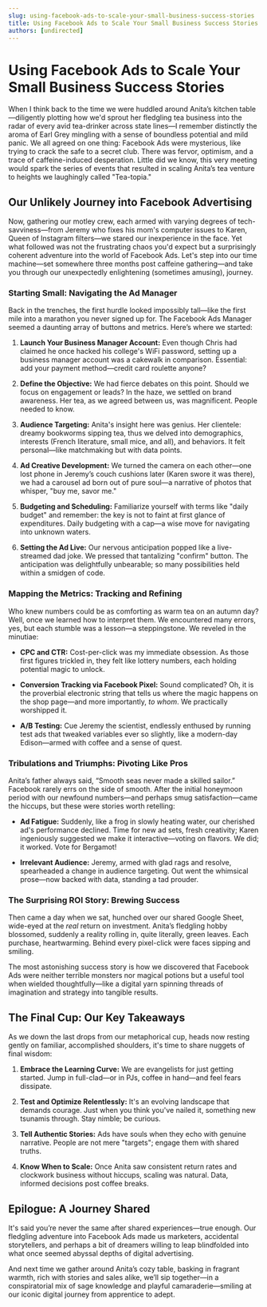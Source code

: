 ```yaml
---
slug: using-facebook-ads-to-scale-your-small-business-success-stories
title: Using Facebook Ads to Scale Your Small Business Success Stories
authors: [undirected]
---
```



# Using Facebook Ads to Scale Your Small Business Success Stories

When I think back to the time we were huddled around Anita’s kitchen table—diligently plotting how we'd sprout her fledgling tea business into the radar of every avid tea-drinker across state lines—I remember distinctly the aroma of Earl Grey mingling with a sense of boundless potential and mild panic. We all agreed on one thing: Facebook Ads were mysterious, like trying to crack the safe to a secret club. There was fervor, optimism, and a trace of caffeine-induced desperation. Little did we know, this very meeting would spark the series of events that resulted in scaling Anita’s tea venture to heights we laughingly called "Tea-topia."

## Our Unlikely Journey into Facebook Advertising

Now, gathering our motley crew, each armed with varying degrees of tech-savviness—from Jeremy who fixes his mom's computer issues to Karen, Queen of Instagram filters—we stared our inexperience in the face. Yet what followed was not the frustrating chaos you'd expect but a surprisingly coherent adventure into the world of Facebook Ads. Let's step into our time machine—set somewhere three months post caffeine gathering—and take you through our unexpectedly enlightening (sometimes amusing), journey.

### Starting Small: Navigating the Ad Manager

Back in the trenches, the first hurdle looked impossibly tall—like the first mile into a marathon you never signed up for. The Facebook Ads Manager seemed a daunting array of buttons and metrics. Here’s where we started:

1. **Launch Your Business Manager Account:** Even though Chris had claimed he once hacked his college's WiFi password, setting up a business manager account was a cakewalk in comparison. Essential: add your payment method—credit card roulette anyone?

2. **Define the Objective:** We had fierce debates on this point. Should we focus on engagement or leads? In the haze, we settled on brand awareness. Her tea, as we agreed between us, was magnificent. People needed to know.

3. **Audience Targeting:** Anita's insight here was genius. Her clientele: dreamy bookworms sipping tea, thus we delved into demographics, interests (French literature, small mice, and all), and behaviors. It felt personal—like matchmaking but with data points.

4. **Ad Creative Development:** We turned the camera on each other—one lost phone in Jeremy’s couch cushions later (Karen swore it was there), we had a carousel ad born out of pure soul—a narrative of photos that whisper, "buy me, savor me."

5. **Budgeting and Scheduling:** Familiarize yourself with terms like "daily budget" and remember: the key is not to faint at first glance of expenditures. Daily budgeting with a cap—a wise move for navigating into unknown waters.

6. **Setting the Ad Live:** Our nervous anticipation popped like a live-streamed dad joke. We pressed that tantalizing "confirm" button. The anticipation was delightfully unbearable; so many possibilities held within a smidgen of code.

### Mapping the Metrics: Tracking and Refining

Who knew numbers could be as comforting as warm tea on an autumn day? Well, once we learned how to interpret them. We encountered many errors, yes, but each stumble was a lesson—a steppingstone. We reveled in the minutiae:

- **CPC and CTR:** Cost-per-click was my immediate obsession. As those first figures trickled in, they felt like lottery numbers, each holding potential magic to unlock.

- **Conversion Tracking via Facebook Pixel:** Sound complicated? Oh, it is the proverbial electronic string that tells us where the magic happens on the shop page—and more importantly, *to whom*. We practically worshipped it.

- **A/B Testing:** Cue Jeremy the scientist, endlessly enthused by running test ads that tweaked variables ever so slightly, like a modern-day Edison—armed with coffee and a sense of quest.

### Tribulations and Triumphs: Pivoting Like Pros

Anita’s father always said, “Smooth seas never made a skilled sailor.” Facebook rarely errs on the side of smooth. After the initial honeymoon period with our newfound numbers—and perhaps smug satisfaction—came the hiccups, but these were stories worth retelling:

- **Ad Fatigue:** Suddenly, like a frog in slowly heating water, our cherished ad's performance declined. Time for new ad sets, fresh creativity; Karen ingeniously suggested we make it interactive—voting on flavors. We did; it worked. Vote for Bergamot!

- **Irrelevant Audience:** Jeremy, armed with glad rags and resolve, spearheaded a change in audience targeting. Out went the whimsical prose—now backed with data, standing a tad prouder.

### The Surprising ROI Story: Brewing Success

Then came a day when we sat, hunched over our shared Google Sheet, wide-eyed at the *real* return on investment. Anita’s fledgling hobby blossomed, suddenly a reality rolling in, quite literally, green leaves. Each purchase, heartwarming. Behind every pixel-click were faces sipping and smiling.

The most astonishing success story is how we discovered that Facebook Ads were neither terrible monsters nor magical potions but a useful tool when wielded thoughtfully—like a digital yarn spinning threads of imagination and strategy into tangible results.

## The Final Cup: Our Key Takeaways

As we down the last drops from our metaphorical cup, heads now resting gently on familiar, accomplished shoulders, it's time to share nuggets of final wisdom:

1. **Embrace the Learning Curve:** We are evangelists for just getting started. Jump in full-clad—or in PJs, coffee in hand—and feel fears dissipate.

2. **Test and Optimize Relentlessly:** It's an evolving landscape that demands courage. Just when you think you've nailed it, something new tsunamis through. Stay nimble; be curious.

3. **Tell Authentic Stories:** Ads have souls when they echo with genuine narrative. People are not mere "targets"; engage them with shared truths.

4. **Know When to Scale:** Once Anita saw consistent return rates and clockwork business without hiccups, scaling was natural. Data, informed decisions post coffee breaks.

## Epilogue: A Journey Shared

It's said you’re never the same after shared experiences—true enough. Our fledgling adventure into Facebook Ads made us marketers, accidental storytellers, and perhaps a bit of dreamers willing to leap blindfolded into what once seemed abyssal depths of digital advertising.

And next time we gather around Anita’s cozy table, basking in fragrant warmth, rich with stories and sales alike, we’ll sip together—in a conspiratorial mix of sage knowledge and playful camaraderie—smiling at our iconic digital journey from apprentice to adept.
